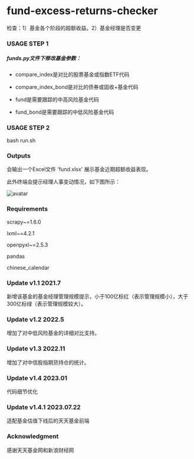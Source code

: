 # fund-excess-returns-checker
检查：1）基金各个阶段的超额收益。2）基金经理是否变更

### USAGE STEP 1
##### funds.py文件下修改基金参数：

* compare_index是对比的股票基金或指数ETF代码

* compare_index_bond是对比的债券或固收+基金代码

* fund是需要跟踪的中高风险基金代码

* fund_bond是需要跟踪的中低风险基金代码

### USAGE STEP 2
bash run.sh

### Outputs
会输出一个Excel文件 'fund.xlsx' 展示基金近期超额收益表现。

此外终端会提示经理人事变动情况，如下图所示：

![avatar](./img/pic.png)


### Requirements
scrapy~=1.6.0

lxml~=4.2.1

openpyxl~=2.5.3

pandas

chinese_calendar

### Update v1.1  2021.7
新增该基金的基金经理管理规模提示，小于100亿标红（表示管理规模小），大于300亿标绿（表示管理规模较大）。

<!-- ### Update v1.2  2022.1
在fund.py文件中会更新我的持仓，希望市场能让我们写代码赚的辛苦钱持续稳健增值。我的持仓风格是多元化全球资产配置，股8债2，投资中国、美国、香港、日本市场。

附2021年收益图：
![avatar](./img/2021.png) -->


### Update v1.2  2022.5
增加了对中低风险基金的详细对比支持。

### Update v1.3  2022.11
增加了对中信股指期货持仓的统计。

### Update v1.4  2023.01
代码细节优化

### Update v1.4.1  2023.07.22
适配基金估值下线后的天天基金前端

### Acknowledgment
感谢天天基金网和新浪财经网
